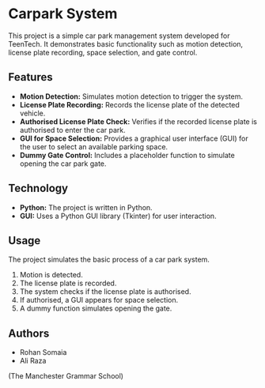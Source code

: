# Carpark System

This project is a simple car park management system developed for TeenTech. It demonstrates basic functionality such as motion detection, license plate recording, space selection, and gate control.

## Features

* **Motion Detection:** Simulates motion detection to trigger the system.
* **License Plate Recording:** Records the license plate of the detected vehicle.
* **Authorised License Plate Check:** Verifies if the recorded license plate is authorised to enter the car park.
* **GUI for Space Selection:** Provides a graphical user interface (GUI) for the user to select an available parking space.
* **Dummy Gate Control:** Includes a placeholder function to simulate opening the car park gate.

## Technology

* **Python:** The project is written in Python.
* **GUI:** Uses a Python GUI library (Tkinter) for user interaction.

## Usage

The project simulates the basic process of a car park system.

1.  Motion is detected.
2.  The license plate is recorded.
3.  The system checks if the license plate is authorised.
4.  If authorised, a GUI appears for space selection.
5.  A dummy function simulates opening the gate.

## Authors

* Rohan Somaia
* Ali Raza

(The Manchester Grammar School)
